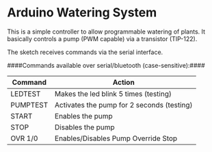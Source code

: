 
# Arduino Watering System #
This is a simple controller to allow programmable watering of plants. It basically controls a pump (PWM capable) via a transistor (TIP-122). 

The sketch receives commands via the serial interface.

####Commands available over serial/bluetooth (case-sensitive):####

| Command   | Action         |
| ----------| ----------- |
| LEDTEST   | Makes the led blink 5 times (testing)|
| PUMPTEST  | Activates the pump for 2 seconds (testing)|  
| START     | Enables the pump    |
| STOP      | Disables the pump    |
| OVR 1/0   | Enables/Disables Pump Override Stop   |
